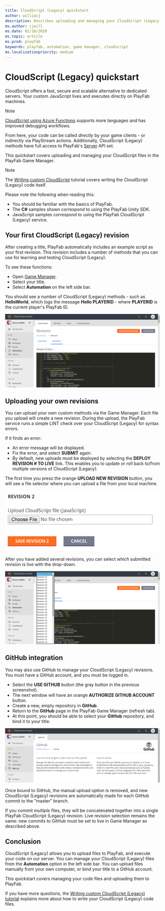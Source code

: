 ```yaml
---
title: CloudScript (Legacy) quickstart
author: williacj
description: Describes uploading and managing your CloudScript (Legacy) files in the PlayFab Game Manager.
ms.author: cjwill
ms.date: 02/10/2020
ms.topic: article
ms.prod: playfab
keywords: playfab, automation, game manager, cloudscript
ms.localizationpriority: medium
---
```


# CloudScript (Legacy) quickstart

CloudScript offers a fast, secure and scalable alternative to dedicated servers. Your custom JavaScript lives and executes directly on PlayFab machines.

> [!NOTE]
> [CloudScript using Azure Functions](../cloudscript-af/quickstart.md) supports more languages and has improved debugging workflows.

From here, your code can be called *directly* by your game clients - or indirectly via PlayStream actions. Additionally, CloudScript (Legacy) methods have full access to PlayFab's [Server](../../../api-references/index.md) API set.

This quickstart covers uploading and managing your CloudScript files in the PlayFab Game Manager.

> [!NOTE]
> The [Writing custom CloudScript](writing-custom-cloudscript.md) tutorial covers writing the CloudScript (Legacy) code itself.

Please note the following when reading this:

- You should be familiar with the basics of PlayFab.
- The **C#** samples shown correspond to using the PlayFab Unity SDK.
- JavaScript samples correspond to using the PlayFab CloudScript (Legacy) service.

## Your first CloudScript (Legacy) revision

After creating a title, PlayFab automatically includes an example script as your first revision. This revision includes a number of methods that you can use for learning and testing CloudScript (Legacy).

To see these functions:

- Open [Game Manager](https://developer.playfab.com/).
- Select your title.
- Select **Automation** on the left side bar.

You should see a number of CloudScript (Legacy) methods - such as **HelloWorld**, which logs the message **Hello PLAYERID** - where **PLAYERID** is the current player's PlayFab ID.

![Game Manager - Automation - CloudScript](media/tutorials/game-manager-cloudscript.png)  

## Uploading your own revisions

You can upload your own custom methods via the Game Manager. Each file you upload will create a new revision. During the upload, the PlayFab service runs a simple LINT check over your CloudScript (Legacy) for syntax errors.

If it finds an error:

- An error message will be displayed.
- Fix the error, and select **SUBMIT** again.
- By default, new uploads must be deployed by selecting the **DEPLOY REVISION # TO LIVE** link. This enables you to update or roll back to/from multiple versions of CloudScript (Legacy).

The first time you press the orange **UPLOAD NEW REVISION** button, you will see a file selector where you can upload a file from your local machine.

![Game Manager - Upload CloudScript file](media/tutorials/game-manager-upload-cloudscript.png)  

After you have added several revisions, you can select *which* submitted revision is live with the drop-down.

![Game Manager - Upload CloudScript - select revision](media/tutorials/game-manager-cloudscript-select-revision.png)  

## GitHub integration

You may also use GitHub to manage your CloudScript (Legacy) revisions. You must have a GitHub account, and you must be logged in.

- Select the **USE GITHUB** button (the gray button in the previous screenshot).
- The next window will have an orange **AUTHORIZE GITHUB ACCOUNT** button.
- Create a new, empty repository in **GitHub**.
- Return to the **GitHub** page in the PlayFab Game Manager (refresh tab).
- At this point, you should be able to select your **GitHub** repository, and bind it to your title.

![Game Manager - Addons - GitHub](media/tutorials/game-manager-addons-github.png)  

Once bound to GitHub, the manual upload option is removed, and new CloudScript (Legacy) revisions are automatically made for each GitHub commit to the "master" branch.

If you commit *multiple* files, they will be concatenated together into a single PlayFab CloudScript (Legacy) revision. Live revision selection remains the same: new commits to GitHub must be set to live in Game Manager as described above.

## Conclusion

CloudScript (Legacy) allows you to upload files to PlayFab, and execute your code on our server. You can manage your CloudScript (Legacy) files from the **Automation** option in the left side bar. You can upload files manually from your own computer, or bind your title to a GitHub account.

This quickstart covers managing your code files and uploading them to PlayFab.

If you have more questions, the [Writing custom CloudScript (Legacy) tutorial](writing-custom-cloudscript.md) explains more about how to write your CloudScript (Legacy) code files.
